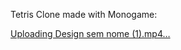 Tetris Clone made with Monogame:

[Uploading Design sem nome (1).mp4…](https://www.canva.com/design/DAGjhspwnJE/-qruE5fOknqaQaLkR_7p9Q/watch?utm_content=DAGjhspwnJE&utm_campaign=designshare&utm_medium=link2&utm_source=uniquelinks&utlId=h6713fa5166)

